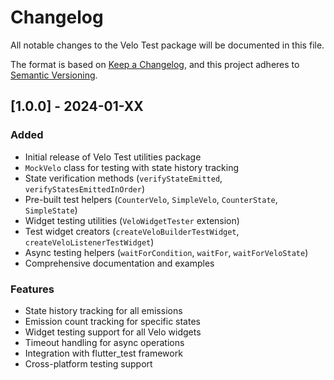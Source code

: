 # Changelog

All notable changes to the Velo Test package will be documented in this file.

The format is based on [Keep a Changelog](https://keepachangelog.com/en/1.0.0/),
and this project adheres to [Semantic Versioning](https://semver.org/spec/v2.0.0.html).

## [1.0.0] - 2024-01-XX

### Added
- Initial release of Velo Test utilities package
- `MockVelo` class for testing with state history tracking
- State verification methods (`verifyStateEmitted`, `verifyStatesEmittedInOrder`)
- Pre-built test helpers (`CounterVelo`, `SimpleVelo`, `CounterState`, `SimpleState`)
- Widget testing utilities (`VeloWidgetTester` extension)
- Test widget creators (`createVeloBuilderTestWidget`, `createVeloListenerTestWidget`)
- Async testing helpers (`waitForCondition`, `waitFor`, `waitForVeloState`)
- Comprehensive documentation and examples

### Features
- State history tracking for all emissions
- Emission count tracking for specific states
- Widget testing support for all Velo widgets
- Timeout handling for async operations
- Integration with flutter_test framework
- Cross-platform testing support